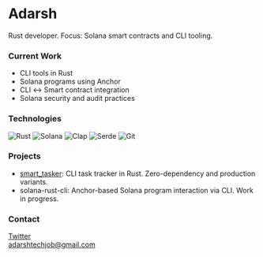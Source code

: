 # Adarsh

Rust developer. Focus: Solana smart contracts and CLI tooling.

### Current Work
- CLI tools in Rust
- Solana programs using Anchor
- CLI ↔ Smart contract integration
- Solana security and audit practices

### Technologies
![Rust](https://img.shields.io/badge/Rust-000000?style=flat&logo=rust)
![Solana](https://img.shields.io/badge/Solana-9945FF?style=flat&logo=solana&logoColor=white)
![Clap](https://img.shields.io/badge/Clap-33AA44?style=flat)
![Serde](https://img.shields.io/badge/Serde-009999?style=flat)
![Git](https://img.shields.io/badge/Git-F05032?style=flat&logo=git&logoColor=white)

### Projects
- [smart_tasker](https://github.com/webrowse/smart_tasker): CLI task tracker in Rust. Zero-dependency and production variants.
- solana-rust-cli: Anchor-based Solana program interaction via CLI. Work in progress.

### Contact
[Twitter](https://x.com/code_rusty)  
adarshtechjob@gmail.com
